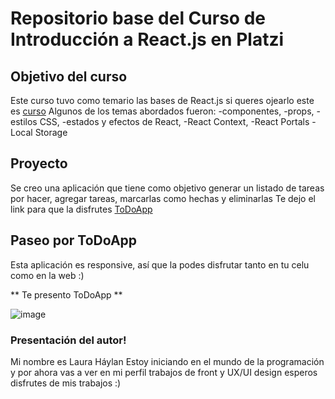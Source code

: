 # Repositorio base del Curso de Introducción a React.js en Platzi

## Objetivo del curso

Este curso tuvo como temario las bases de React.js
si queres ojearlo este es [curso](https://platzi.com/cursos/react/)
Algunos de los temas abordados fueron: 
-componentes, 
-props, 
-estilos CSS, 
-estados y efectos de React, 
-React Context,
-React Portals 
-Local Storage

## Proyecto

Se creo una aplicación que tiene como objetivo generar un listado de tareas por hacer, agregar tareas, marcarlas como hechas y eliminarlas
Te dejo el link para que la disfrutes
[ToDoApp](https://lauhaylan.github.io/ToDoApp/)

## Paseo por ToDoApp
Esta aplicación es responsive, así que la podes disfrutar tanto en tu celu como en la web :)

** Te presento ToDoApp **

![image](https://github.com/lauhaylan/ToDoApp/assets/94641830/d87effaa-b269-4579-9b3e-ef865c4a945e)




### Presentación del autor!

Mi nombre es Laura Háylan
Estoy iniciando en el mundo de la programación y por ahora vas a ver en mi perfil trabajos de front y UX/UI design 
esperos disfrutes de mis trabajos :)
